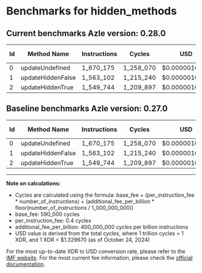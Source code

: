 # Benchmarks for hidden_methods

## Current benchmarks Azle version: 0.28.0

| Id  | Method Name       | Instructions | Cycles    | USD           | USD/Million Calls | Change                     |
| --- | ----------------- | ------------ | --------- | ------------- | ----------------- | -------------------------- |
| 0   | updateUndefined   | 1_670_175    | 1_258_070 | $0.0000016728 | $1.67             | <font color="red">0</font> |
| 1   | updateHiddenFalse | 1_563_102    | 1_215_240 | $0.0000016159 | $1.61             | <font color="red">0</font> |
| 2   | updateHiddenTrue  | 1_549_744    | 1_209_897 | $0.0000016088 | $1.60             | <font color="red">0</font> |

## Baseline benchmarks Azle version: 0.27.0

| Id  | Method Name       | Instructions | Cycles    | USD           | USD/Million Calls |
| --- | ----------------- | ------------ | --------- | ------------- | ----------------- |
| 0   | updateUndefined   | 1_670_175    | 1_258_070 | $0.0000016728 | $1.67             |
| 1   | updateHiddenFalse | 1_563_102    | 1_215_240 | $0.0000016159 | $1.61             |
| 2   | updateHiddenTrue  | 1_549_744    | 1_209_897 | $0.0000016088 | $1.60             |

---

**Note on calculations:**

- Cycles are calculated using the formula: base_fee + (per_instruction_fee \* number_of_instructions) + (additional_fee_per_billion \* floor(number_of_instructions / 1_000_000_000))
- base_fee: 590_000 cycles
- per_instruction_fee: 0.4 cycles
- additional_fee_per_billion: 400_000_000 cycles per billion instructions
- USD value is derived from the total cycles, where 1 trillion cycles = 1 XDR, and 1 XDR = $1.329670 (as of October 24, 2024)

For the most up-to-date XDR to USD conversion rate, please refer to the [IMF website](https://www.imf.org/external/np/fin/data/rms_sdrv.aspx).
For the most current fee information, please check the [official documentation](https://internetcomputer.org/docs/current/developer-docs/gas-cost#execution).
